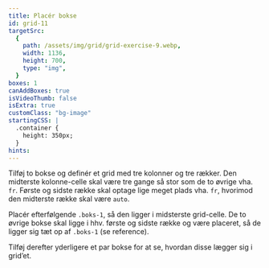 ```yaml
---
title: Placér bokse
id: grid-11
targetSrc:
  {
    path: /assets/img/grid/grid-exercise-9.webp,
    width: 1136,
    height: 700,
    type: "img",
  }
boxes: 1
canAddBoxes: true
isVideoThumb: false
isExtra: true
customClass: "bg-image"
startingCSS: |
  .container {
    height: 350px;
  }
hints:
---
```


Tilføj to bokse og definér et grid med tre kolonner og tre rækker. Den midterste kolonne-celle skal være tre gange så stor som de to øvrige vha. `fr`. Første og sidste række skal optage lige meget plads vha. `fr`, hvorimod den midterste række skal være `auto`.

Placér efterfølgende `.boks-1`, så den ligger i midsterste grid-celle. De to øvrige bokse skal ligge i hhv. første og sidste række og være placeret, så de ligger sig tæt op af `.boks-1` (se reference).

Tilføj derefter yderligere et par bokse for at se, hvordan disse lægger sig i grid’et.
